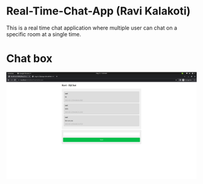 # Real-Time-Chat-App (Ravi Kalakoti)
This is a real time chat application where multiple user can chat on a specific room at a single time.

<h1>Chat box</h1>
<img src="https://github.com/Ravikalakoti/Real-Time-Chat-App/blob/main/Screenshot%20from%202023-05-12%2009-39-36.png" alt="alternatetext">
